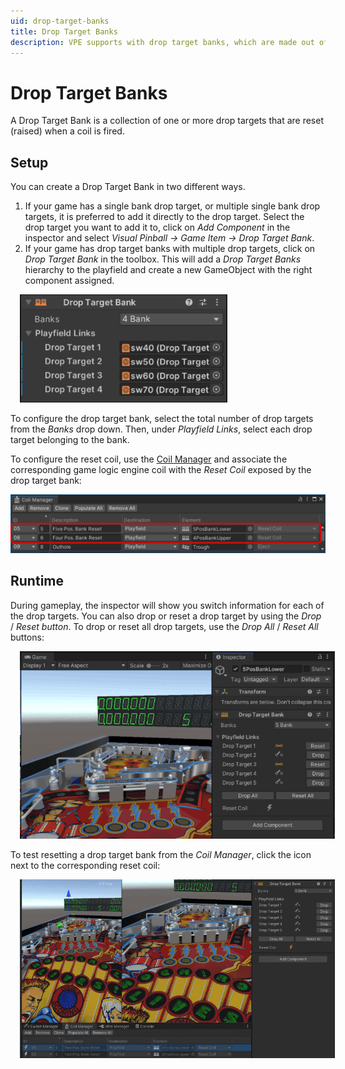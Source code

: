 ```yaml
---
uid: drop-target-banks
title: Drop Target Banks
description: VPE supports with drop target banks, which are made out of multiple drop targets.
---
```


# Drop Target Banks

A Drop Target Bank is a collection of one or more drop targets that are reset (raised) when a coil is fired.

## Setup

You can create a Drop Target Bank in two different ways.

1. If your game has a single bank drop target, or multiple single bank drop targets, it is preferred to add it directly to the drop target. Select the drop target you want to add it to, click on *Add Component* in the inspector and select *Visual Pinball -> Game Item -> Drop Target Bank*. 
2. If your game has drop target banks with multiple drop targets, click on *Drop Target Bank* in the toolbox. This will add a *Drop Target Banks* hierarchy to the playfield and create a new GameObject with the right component assigned.

<img src="drop-target-bank-inspector.png" width="332" class="img-responsive pull-right" style="margin-left: 15px">

To configure the drop target bank, select the total number of drop targets from the *Banks* drop down. Then, under *Playfield Links*, select each drop target belonging to the bank.

To configure the reset coil, use the [Coil Manager](xref:coil_manager) and associate the corresponding game logic engine coil with the *Reset Coil* exposed by the drop target bank:

![Coil Manager](drop-target-bank-coil-manager-1.png)

## Runtime

During gameplay, the inspector will show you switch information for each of the drop targets.  You can also drop or reset a drop target by using the *Drop* / *Reset button*. To drop or reset all drop targets, use the *Drop All* / *Reset All* buttons:

<img src="drop-target-bank-test.png" width="717" class="img-responsive pull-right" style="margin-left: 15px"/>

To test resetting a drop target bank from the *Coil Manager*, click the icon next to the corresponding reset coil:

<img src="drop-target-bank-coil-manager-2.png" width="799" class="img-responsive pull-right" style="margin-left: 15px"/>





